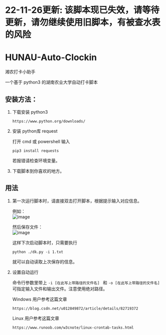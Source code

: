 # 22-11-26更新: 该脚本现已失效，请等待更新，请勿继续使用旧脚本，有被查水表的风险

# HUNAU-Auto-Clockin  
湘农打卡小助手  

一个基于 python3 的湖南农业大学自动打卡脚本

## 安装方法：
1. 下载安装 python3  
   ```
   https://www.python.org/downloads/
   ```
2. 安装 python库 request  
    
   打开 cmd 或 powershell 输入  
   ```
   pip3 install requests  
   ```  
   若报错请检查环境变量。  
   
3. 下载脚本到你喜欢的地方。

## 用法  
1. 第一次运行脚本时，请直接双击打开脚本，根据提示输入对应信息。  
   
   例如：  
   ![image](https://user-images.githubusercontent.com/54745033/199635825-656361ec-5d09-4088-baba-b902b80391ac.png)  
   
   然后保存文件：  
   ![image](https://user-images.githubusercontent.com/54745033/199635879-26471bef-ea9e-46e4-a57a-792187f5bd05.png)  
   
   这样下次启动脚本时，只需要执行  
   ```
   python ./dk.py -i 1.txt
   ```
   就可以自动读取上次保存的信息。
   
2. 设置自动运行  
   
   命令行参数里带上 `-i [在此写上带路径的文件名] ` 和 `-o [在此写上带路径的文件名]` 可指定输入文件和输出文件。注意使用绝对路径。
   
   Windows 用户参考这篇文章  
   ```
   https://blog.csdn.net/u012849872/article/details/82719372
   ```
   Linux 用户参考这篇文章  
   ```
   https://www.runoob.com/w3cnote/linux-crontab-tasks.html
   ```
